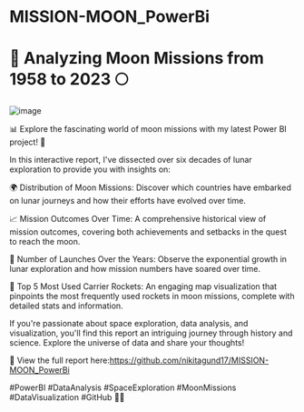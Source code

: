 # MISSION-MOON_PowerBi
# 🚀 Analyzing Moon Missions from 1958 to 2023 🌕


![image](https://github.com/nikitagund17/MISSION-MOON_PowerBi/assets/114844482/3153acf5-237a-44f5-a9c6-9357a99b3344)


📊 Explore the fascinating world of moon missions with my latest Power BI project! 🌌

In this interactive report, I've dissected over six decades of lunar exploration to provide you with insights on:

🌍 Distribution of Moon Missions: Discover which countries have embarked on lunar journeys and how their efforts have evolved over time.

📈 Mission Outcomes Over Time: A comprehensive historical view of mission outcomes, covering both achievements and setbacks in the quest to reach the moon.

🚀 Number of Launches Over the Years: Observe the exponential growth in lunar exploration and how mission numbers have soared over time.

🌟 Top 5 Most Used Carrier Rockets: An engaging map visualization that pinpoints the most frequently used rockets in moon missions, complete with detailed stats and information.

If you're passionate about space exploration, data analysis, and visualization, you'll find this report an intriguing journey through history and science. Explore the universe of data and share your thoughts!

🔗 View the full report here:https://github.com/nikitagund17/MISSION-MOON_PowerBi

#PowerBI #DataAnalysis #SpaceExploration #MoonMissions #DataVisualization #GitHub 🌠📡
